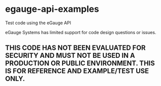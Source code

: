 # egauge-api-examples
Test code using the eGauge API  

eGauge Systems has limited support for code design questions or issues.  

THIS CODE HAS NOT BEEN EVALUATED FOR SECURITY AND MUST NOT BE USED
IN A PRODUCTION OR PUBLIC ENVIRONMENT. THIS IS FOR REFERENCE AND
EXAMPLE/TEST USE ONLY.
-----------------------------------------------------------
